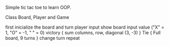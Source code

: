 Simple tic tac toe to learn OOP. 

Class Board, Player and Game

first inicialize the board and turn
player input
show board
input value ("X" = 1, "O" = -1, " " = 0)
victory { sum columns, row, diagonal (3, -3) }
Tie { Full board, 9 turns }
change turn
repeat